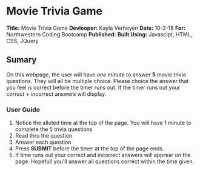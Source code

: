 # Movie Trivia Game #
**Title:** Movie Trivia Game
**Devleoper:** Kayla Verheyen 
**Date:** 10-2-18
**For:** Northwestern Coding Bootcamp
**Published:** 
**Built Using:** Javascipt, HTML, CSS, JQuery

## Sumary ##
On this webpage, the user will have *one minute* to answer **5** movie trivia questions. They will all be multiple choice. Please choice the answer that you feel is correct before the timer runs out. If the timer runs out your *correct* + *incorrect* answers will display. 

### User Guide ### 
1. Notice the alloted time at the top of the page. You will have 1 minute to complete the 5 trivia questions 
2. Read thru the question
3. Answer each question 
4. Press **SUBMIT** before the timer at the top of the page ends. 
5. If time runs out your correct and incorrect answers will apprear on the page. Hopefull you'll answer all questions correct within the time given. 

